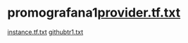 # promografana1[provider.tf.txt](https://github.com/user-attachments/files/15815998/provider.tf.txt)
[instance.tf.txt](https://github.com/user-attachments/files/15815997/instance.tf.txt)
[githubtr1.txt](https://github.com/user-attachments/files/15815996/githubtr1.txt)
